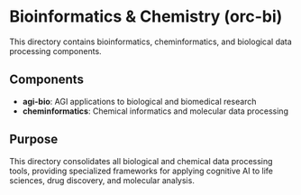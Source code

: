 # Bioinformatics & Chemistry (orc-bi)

This directory contains bioinformatics, cheminformatics, and biological data processing components.

## Components

- **agi-bio**: AGI applications to biological and biomedical research
- **cheminformatics**: Chemical informatics and molecular data processing

## Purpose

This directory consolidates all biological and chemical data processing tools, providing specialized frameworks for applying cognitive AI to life sciences, drug discovery, and molecular analysis.